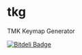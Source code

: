 tkg
===

TMK Keymap Generator


[![Bitdeli Badge](https://d2weczhvl823v0.cloudfront.net/kairyu/tkg/trend.png)](https://bitdeli.com/free "Bitdeli Badge")

